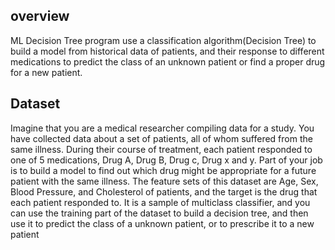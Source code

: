 ## overview
ML Decision Tree program  use a classification algorithm(Decision Tree) to build a model from historical data of patients, and their response to different medications
to predict the class of an unknown patient or find a proper drug for a new patient.

## Dataset
Imagine that you are a medical researcher compiling data for a study. You have collected data about a set of patients, all of whom suffered from the same illness. During their course of treatment, each patient responded to one of 5 medications, Drug A, Drug B, Drug c, Drug x and y.
Part of your job is to build a model to find out which drug might be appropriate for a future patient with the same illness. The feature sets of this dataset are Age, Sex, Blood Pressure, and Cholesterol of patients, and the target is the drug that each patient responded to.
It is a sample of multiclass classifier, and you can use the training part of the dataset to build a decision tree, and then use it to predict the class of a unknown patient, or to prescribe it to a new patient

